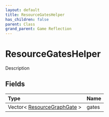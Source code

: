```yaml
---
layout: default
title: ResourceGatesHelper
has_children: false
parent: Class
grand_parent: Game Reflection
---
```

# ResourceGatesHelper
Description 

## Fields

| Type | Name |
|:-------------|:--------------|
| Vector< [ResourceGraphGate](/docs/game-reflection/classes/resource_graph_gate) > | gates |

